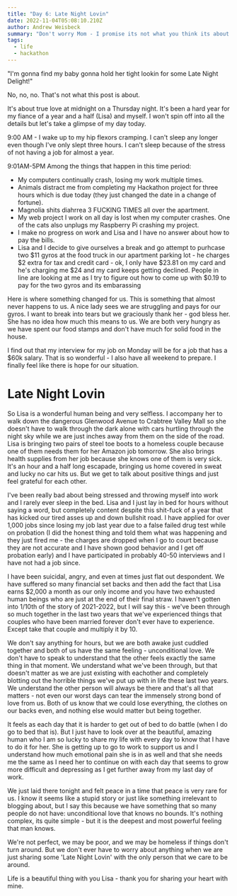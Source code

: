 ```yaml
---
title: "Day 6: Late Night Lovin"
date: 2022-11-04T05:08:10.210Z
author: Andrew Weisbeck
summary: "Don't worry Mom - I promise its not what you think its about... "
tags:
  - life
  - hackathon
---
```

"I'm gonna find my baby gonna hold her tight lookin for some Late Night Delight!"

 No, no, no. That's not what this post is about. 

It's about true love at midnight on a Thursday night. It's been a hard year for my fiance of a year and a half (Lisa) and myself. I won't spin off into all the details but let's take a glimpse of my day today. 

9:00 AM - I wake up to my hip flexors cramping. I can't sleep any longer even though I've only slept three hours. I can't sleep because of the stress of not having a job for almost a year. 

9:01AM-5PM Among the things that happen in this time period: 

* My computers continually crash, losing my work multiple times.
* Animals distract me from completing my Hackathon project for three hours which is due today (they just changed the date in a change of fortune).
* Magnolia shits diahrrea 3 FUCKING TIMES all over the apartment.
* My web project I work on all day is lost when my computer crashes. One of the cats also unplugs my Raspberry Pi crashing my project.
* I make no progress on work and Lisa and I have no answer about how to pay the bills.
* Lisa and I decide to give ourselves a break and go attempt to purhcase two $11 gyros at the food truck in our apartment parking lot - he charges $2 extra for tax and credit card - ok, I only have $23.81 on my card and he's charging me $24 and my card keeps getting declined. People in line are looking at me as I try to figure out how to come up with $0.19 to pay for the two gyros and its embarassing

Here is where something changed for us. This is something that almost never happens to us. A nice lady sees we are struggling and pays for our gyros. I want to break into tears but we graciously thank her - god bless her. She has no idea how  much this means to us. We are both very hungry as we have spent our food stamps and don't have much for solid food in the house. 

I find out that my interview for my job on Monday will be for a job that has a $60k salary. That is so wonderful - I also have all weekend to prepare. I finally feel like there is hope for our situation.

# Late Night Lovin

So Lisa is a wonderful human being and very selfless. I accompany her to walk down the dangerous Glenwood Avenue to Crabtree Valley Mall so she doesn't have to walk through the dark alone with cars hurtling through the night sky while we are just inches away from them on the side of the road. Lisa is bringing two pairs of steel toe boots to a homeless couple because one of them needs them for her Amazon job tomorrow. She also brings health supplies from her job because she knows one of them is very sick. It's an hour and a half long escapade, bringing us home covered in sweat and lucky no car hits us. But we get to talk about positive things and just feel grateful for each other.

I've been really bad about being stressed and throwing myself into work and I rarely ever sleep in the bed. Lisa and I just lay in bed for hours without saying a word, but completely content despite this shit-fuck of a year that has kicked our tired asses up and down bullshit road. I have applied for over 1,000 jobs since losing my job last year due to a false failed drug test while on probation (I did the honest thing and told them what was happening and they just fired me - the charges are dropped when I go to court because they are not accurate and I have shown good behavior and I get off probation early) and I have participated in probably 40-50 interviews and I have not had a job since.

I have been suicidal, angry, and even at times just flat out despondent. We have suffered so many financial set backs and then add the fact that Lisa earns $2,000 a month as our only income and you have two exhausted human beings who are just at the end of their final straw. I haven't gotten into 1/10th of the story of 2021-2022, but I will say this - we've been through so much together in the last two years that we've experienced things that couples who have been married forever don't ever have to experience. Except take that couple and multiply it by 10. 

We don't say anything for hours, but we are both awake just cuddled together and both of us have the same feeling - unconditional love. We don't have to speak to understand that the other feels exactly the same thing in that moment. We understand what we've been through, but that doesn't matter as we are just existing with eachother and completely blotting out the horrible things we've put up with in life these last two years. We understand the other person will always be there and that's all that matters - not even our worst days can tear the immensely strong bond of love from us. Both of us know that we could lose everything, the clothes on our backs even, and nothing else would matter but being together.

It feels as each day that it is harder to get out of bed to do battle (when I do go to bed that is). But I just have to look over at the beautiful, amazing human who I am so lucky to share my life with every day to know that I have to do it for her. She is getting up to go to work to support us and I understand how much emotional pain she is in as well and that she needs me the same as I need her to continue on with each day that seems to grow more difficult and depressing as I get further away from my last day of work.

We just laid there tonight and felt peace in a time that peace is very rare for us. I know it seems like a stupid story or just like something irrelevant to blogging about, but I say this because we have something that so many people do not have: unconditional love that knows no bounds. It's nothing complex, its quite simple - but it is the deepest and most powerful feeling that man knows. 

We're not perfect, we may be poor, and we may be homeless if things don't turn around. But we don't ever have to worry about anything when we are just sharing some 'Late Night Lovin' with the only person that we care to be around. 

Life is a beautiful thing with you Lisa - thank you for sharing your heart with mine.